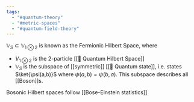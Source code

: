 ```yaml
---
tags:
  - "#quantum-theory"
  - "#metric-spaces"
  - "#quantum-field-theory"
---
```

$\mathbb{V}_S \subset \mathbb{V}_{1 \otimes 2}$  is known as the Fermionic Hilbert Space, where
- $V_{1 \otimes 2}$ is the 2-particle [[📘 Quantum Hilbert Space]]
- $\mathbb{V}_S$ is the subspace of [[symmetric]] [[📘 Quantum state]], i.e. states $\ket{\psi(a,b)}$ where $\psi(a,b) = \psi(b,a)$. This subspace describes all [[Boson]]s.

Bosonic Hilbert spaces follow [[Bose-Einstein statistics]]